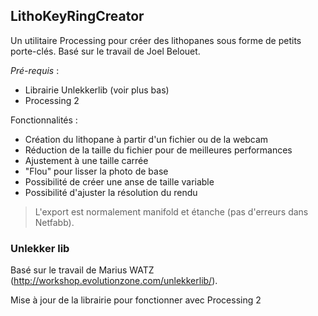 ## LithoKeyRingCreator

Un utilitaire Processing pour créer des lithopanes sous forme de petits porte-clés.
Basé sur le travail de Joel Belouet.

*Pré-requis* : 

  * Librairie Unlekkerlib (voir plus bas)
  * Processing 2

Fonctionnalités :

  * Création du lithopane à partir d'un fichier ou de la webcam
  * Réduction de la taille du fichier pour de meilleures performances
  * Ajustement à une taille carrée
  * "Flou" pour lisser la photo de base
  * Possibilité de créer une anse de taille variable
  * Possibilité d'ajuster la résolution du rendu


> L'export est normalement manifold et étanche (pas d'erreurs dans Netfabb).

### Unlekker lib

Basé sur le travail de Marius WATZ (http://workshop.evolutionzone.com/unlekkerlib/).

Mise à jour de la librairie pour fonctionner avec Processing 2
